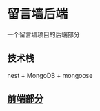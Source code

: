 # 留言墙后端

一个留言墙项目的后端部分

## 技术栈

nest + MongoDB + mongoose

## [前端部分](https://github.com/xdaing/messagewall-fron-end)